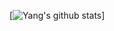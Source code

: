 [![Yang's github stats](https://github-readme-stats.vercel.app/api?username=yang1955316899&theme=cobalt)]
